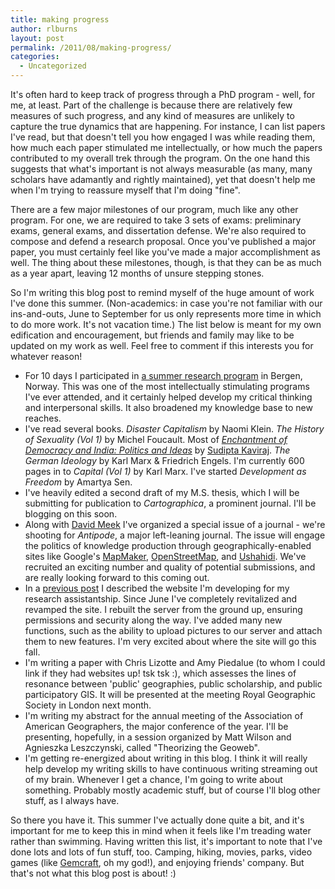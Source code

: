 ```yaml
---
title: making progress
author: rlburns
layout: post
permalink: /2011/08/making-progress/
categories:
  - Uncategorized
---
```

It's often hard to keep track of progress through a PhD program - well, for me, at least. Part of the challenge is because there are relatively few measures of such progress, and any kind of measures are unlikely to capture the true dynamics that are happening. For instance, I can list papers I've read, but that doesn't tell you how engaged I was while reading them, how much each paper stimulated me intellectually, or how much the papers contributed to my overall trek through the program. On the one hand this suggests that what's important is not always measurable (as many, many scholars have adamantly and rightly maintained), yet that doesn't help me when I'm trying to reassure myself that I'm doing "fine". 

There are a few major milestones of our program, much like any other program. For one, we are required to take 3 sets of exams: preliminary exams, general exams, and dissertation defense. We're also required to compose and defend a research proposal. Once you've published a major paper, you must certainly feel like you've made a major accomplishment as well. The thing about these milestones, though, is that they can be as much as a year apart, leaving 12 months of unsure stepping stones.

So I'm writing this blog post to remind myself of the huge amount of work I've done this summer. (Non-academics: in case you're not familiar with our ins-and-outs, June to September for us only represents more time in which to do more work. It's not vacation time.) The list below is meant for my own edification and encouragement, but friends and family may like to be updated on my work as well. Feel free to comment if this interests you for whatever reason!

- For 10 days I participated in [a summer research program](http://www.gdc.uib.no/) in Bergen, Norway. This was one of the most intellectually stimulating programs I've ever attended, and it certainly helped develop my critical thinking and interpersonal skills. It also broadened my knowledge base to new reaches. 
- I've read several books. *Disaster Capitalism* by Naomi Klein. *The History of Sexuality (Vol 1)* by Michel Foucault. Most of *[Enchantment of Democracy and India\: Politics and Ideas](http://www.amazon.com/Enchantment-Democracy-India-Politics-Ideas/dp/8178242966/ref=ntt_at_ep_dpt_2/191-9577428-3784160)* by [Sudipta Kaviraj](http://www.columbia.edu/cu/mesaas/faculty/directory/kaviraj.html). *The German Ideology* by Karl Marx & Friedrich Engels. I'm currently 600 pages in to *Capital (Vol 1)* by Karl Marx. I've started *Development as Freedom* by Amartya Sen. 
- I've heavily edited a second draft of my M.S. thesis, which I will be submitting for publication to *Cartographica*, a prominent journal. I'll be blogging on this soon. 
- Along with [David Meek](http://sites.google.com/site/davidmeek9/) I've organized a special issue of a journal - we're shooting for *Antipode*, a major left-leaning journal. The issue will engage the politics of knowledge production through geographically-enabled sites like Google's [MapMaker](http://www.google.com/mapmaker), [OpenStreetMap](http://openstreetmap.org), and [Ushahidi](http://ushahidi.org). We've recruited an exciting number and quality of potential submissions, and are really looking forward to this coming out. 
- In a [previous post](http://burnsr77.github.io/2010/10/django/) I described the website I'm developing for my research assistantship. Since June I've completely revitalized and revamped the site. I rebuilt the server from the ground up, ensuring permissions and security along the way. I've added many new functions, such as the ability to upload pictures to our server and attach them to new features. I'm very excited about where the site will go this fall. 
- I'm writing a paper with Chris Lizotte and Amy Piedalue (to whom I could link if they had websites up! tsk tsk :\), which assesses the lines of resonance between 'public' geographies, public scholarship, and public participatory GIS. It will be presented at the meeting Royal Geographic Society in London next month. 
- I'm writing my abstract for the annual meeting of the Association of American Geographers, the major conference of the year. I'll be presenting, hopefully, in a session organized by Matt Wilson and Agnieszka Leszczynski, called "Theorizing the Geoweb". 
- I'm getting re-energized about writing in this blog. I think it will really help develop my writing skills to have continuous writing streaming out of my brain. Whenever I get a chance, I'm going to write about something. Probably mostly academic stuff, but of course I'll blog other stuff, as I always have.  

So there you have it. This summer I've actually done quite a bit, and it's important for me to keep this in mind when it feels like I'm treading water rather than swimming. Having written this list, it's important to note that I've done lots and lots of fun stuff, too. Camping, hiking, movies, parks, video games (like [Gemcraft](http://armorgames.com/play/10317/gemcraft-labyrinth), oh my god!), and enjoying friends' company. But that's not what this blog post is about! :\)